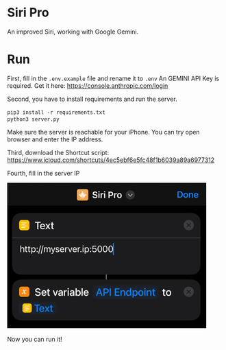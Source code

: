 # Siri Pro

An improved Siri, working with Google Gemini.

# Run

First, fill in the `.env.example` file and rename it to `.env`
An GEMINI API Key is required. Get it here: https://console.anthropic.com/login

Second, you have to install requirements and run the server.

```shell
pip3 install -r requirements.txt
python3 server.py
```

Make sure the server is reachable for your iPhone. You can try open browser and enter the IP address.

Third, download the Shortcut script:
https://www.icloud.com/shortcuts/4ec5ebf6e5fc48f1b6039a89a6977312

Fourth, fill in the server IP

![1725470435825](image/README/1725470435825.png)

Now you can run it!
